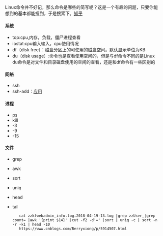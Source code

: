   Linux命令并不好记，那么命令是哪些的简写呢？这是一个有趣的问题，只要你能想到的基本都能搜到，于是搜索下。[知乎](https://www.zhihu.com/question/49073893?sort=created)
  
#### 系统
* top:cpu,内存，负载，僵尸进程查看
* iostat:cpu输入输入，cpu使用情况
* df（disk free）：磁盘分区上的可使用的磁盘空间。默认显示单位为KB
* du（disk usage）:命令也是查看使用空间的，但是与df命令不同的是Linux du命令是对文件和目录磁盘使用的空间的查看，还是和df命令有一些区别的

#### 网络
* ssh
* ssh-add：[应用](https://www.cnblogs.com/edward2013/p/5396254.html)

#### 进程
* ps 
* kill 
 * -3
 * -9
 * -15 

#### 文件
* grep 
* awk
* sort
* uniq
* head
* tail

         cat zzkfwebadmin_info.log.2018-04-19-13.log |grep zzUser_|grep count= |awk '{print $14}' |cut -f2 -d'=' |sort | uniq -c | sort -n -r -k1 | head -10
         https://www.cnblogs.com/Berryxiong/p/5914507.html